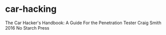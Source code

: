 # car-hacking
The Car Hacker's Handbook: A Guide For the Penetration Tester
Craig Smith
2016
No Starch Press

